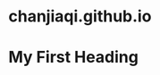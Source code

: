 # chanjiaqi.github.io

<html>
<head>
<title>Welcome to My Website</title/>
</head>
<body>
<h1>My First Heading</h1>
</body>
</html>

